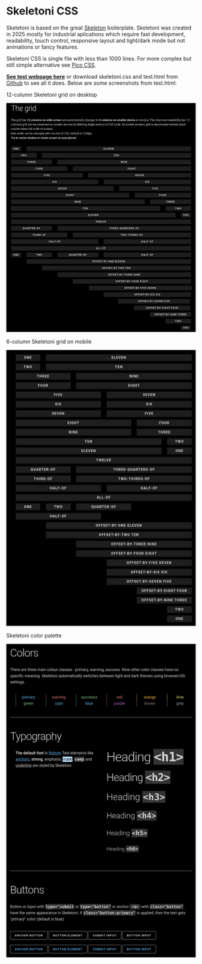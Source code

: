 # Skeletoni CSS

Skeletoni is based on the great [Skeleton](http://www.getskeleton.com) boilerplate. Skeletoni was created in 2025 mostly for industrial aplications which require fast development, readability, touch control, responsive layout and light/dark
mode but not animations or fancy features.

Skeletoni CSS is single file with less than 1000 lines. For more complex but still simple alternative see [Pico CSS](https://picocss.com/docs/classless).

**[See test webpage here](https://rysavy-dudrtools.github.io/skeletoni_css/test.html)** or download skeletoni.css and test.html from [Github](https://github.com/rysavy-dudrtools/skeletoni_css/tree/main) to see all it does. Below are some screenshots from test.html:

12-column Skeletoni grid on desktop

![grid-desktop](./img/grid-desktop.png "12-column Skeletoni grid on desktop")

6-column Skeletoni grid on mobile

![grid-mobile](./img/grid-mobile.png "6-column Skeletoni grid on mobile")

Skeletoni color palette

![colors-mobile](./img/colors-mobile.png "Skeletoni color palette")
